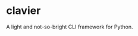 clavier
==============================================================================

A light and not-so-bright CLI framework for Python.
